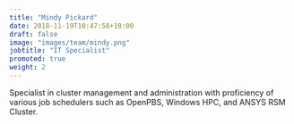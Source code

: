 ```yaml
---
title: "Mindy Pickard"
date: 2018-11-19T10:47:58+10:00
draft: false
image: "images/team/mindy.png"
jobtitle: "IT Specialist"
promoted: true
weight: 2
---
```


Specialist in cluster management and administration with proficiency of various job schedulers such as OpenPBS, Windows HPC, and ANSYS RSM Cluster.
